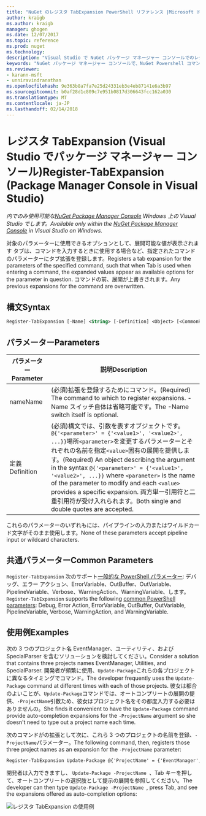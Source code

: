 ```yaml
---
title: "NuGet のレジスタ TabExpansion PowerShell リファレンス |Microsoft ドキュメント"
author: kraigb
ms.author: kraigb
manager: ghogen
ms.date: 12/07/2017
ms.topic: reference
ms.prod: nuget
ms.technology: 
description: "Visual Studio で NuGet パッケージ マネージャー コンソールでのレジスタ TabExpansion PowerShell コマンドのリファレンスです。"
keywords: "NuGet パッケージ マネージャー コンソールで、NuGet Powershell コマンドでは、NuGet Powershell リファレンス、レジスタ TabExpansion"
ms.reviewer:
- karann-msft
- unniravindranathan
ms.openlocfilehash: 9e363b8a7fa7e25d24331eb3e4eb87141e6a3b97
ms.sourcegitcommit: b0af28d1c809c7e951b0817d306643fcc162a030
ms.translationtype: MT
ms.contentlocale: ja-JP
ms.lasthandoff: 02/14/2018
---
```

# <a name="register-tabexpansion-package-manager-console-in-visual-studio"></a><span data-ttu-id="b96c6-104">レジスタ TabExpansion (Visual Studio でパッケージ マネージャー コンソール)</span><span class="sxs-lookup"><span data-stu-id="b96c6-104">Register-TabExpansion (Package Manager Console in Visual Studio)</span></span>

<span data-ttu-id="b96c6-105">*内でのみ使用可能な[NuGet Package Manager Console](package-manager-console.md) Windows 上の Visual Studio でします。*</span><span class="sxs-lookup"><span data-stu-id="b96c6-105">*Available only within the [NuGet Package Manager Console](package-manager-console.md) in Visual Studio on Windows.*</span></span>

<span data-ttu-id="b96c6-106">対象のパラメーターに使用できるオプションとして、展開可能な値が表示されます タブは、コマンドを入力するときに使用する場合など、指定されたコマンドのパラメーターにタブ拡張を登録します。</span><span class="sxs-lookup"><span data-stu-id="b96c6-106">Registers a tab expansion for the parameters of the specified command, such that when Tab is used when entering a command, the expanded values appear as available options for the parameter in question.</span></span> <span data-ttu-id="b96c6-107">コマンドの前、展開が上書きされます。</span><span class="sxs-lookup"><span data-stu-id="b96c6-107">Any previous expansions for the command are overwritten.</span></span>

## <a name="syntax"></a><span data-ttu-id="b96c6-108">構文</span><span class="sxs-lookup"><span data-stu-id="b96c6-108">Syntax</span></span>

```ps
Register-TabExpansion [-Name] <String> [-Definition] <Object> [<CommonParameters>]
```

## <a name="parameters"></a><span data-ttu-id="b96c6-109">パラメーター</span><span class="sxs-lookup"><span data-stu-id="b96c6-109">Parameters</span></span>

| <span data-ttu-id="b96c6-110">パラメーター</span><span class="sxs-lookup"><span data-stu-id="b96c6-110">Parameter</span></span> | <span data-ttu-id="b96c6-111">説明</span><span class="sxs-lookup"><span data-stu-id="b96c6-111">Description</span></span> |
| --- | --- |
| <span data-ttu-id="b96c6-112">name</span><span class="sxs-lookup"><span data-stu-id="b96c6-112">Name</span></span> | <span data-ttu-id="b96c6-113">(必須)拡張を登録するためにコマンド。</span><span class="sxs-lookup"><span data-stu-id="b96c6-113">(Required) The command to which to register expansions.</span></span> <span data-ttu-id="b96c6-114">-Name スイッチ自体は省略可能です。</span><span class="sxs-lookup"><span data-stu-id="b96c6-114">The -Name switch itself is optional.</span></span> |
| <span data-ttu-id="b96c6-115">定義</span><span class="sxs-lookup"><span data-stu-id="b96c6-115">Definition</span></span> | <span data-ttu-id="b96c6-116">(必須)構文では、引数を表すオブジェクトです。`@{'<parameter>' = {'<value1>', '<value2>', ...}}`場所`<parameter>`を変更するパラメーターとそれぞれの名前を指定`<value>`固有の展開を提供します。</span><span class="sxs-lookup"><span data-stu-id="b96c6-116">(Required) An object describing the argument in the syntax `@{'<parameter>' = {'<value1>', '<value2>', ...}}` where `<parameter>` is the name of the parameter to modify and each `<value>` provides a specific expansion.</span></span> <span data-ttu-id="b96c6-117">両方単一引用符と二重引用符が受け入れられます。</span><span class="sxs-lookup"><span data-stu-id="b96c6-117">Both single and double quotes are accepted.</span></span> |

<span data-ttu-id="b96c6-118">これらのパラメーターのいずれもには、パイプラインの入力またはワイルドカード文字がそのまま使用します。</span><span class="sxs-lookup"><span data-stu-id="b96c6-118">None of these parameters accept pipeline input or wildcard characters.</span></span>

## <a name="common-parameters"></a><span data-ttu-id="b96c6-119">共通パラメーター</span><span class="sxs-lookup"><span data-stu-id="b96c6-119">Common Parameters</span></span>

<span data-ttu-id="b96c6-120">`Register-TabExpansion` 次のサポート[一般的な PowerShell パラメーター](http://go.microsoft.com/fwlink/?LinkID=113216): デバッグ、エラー アクション、ErrorVariable、OutBuffer、OutVariable、PipelineVariable、Verbose、WarningAction、WarningVariable、します。</span><span class="sxs-lookup"><span data-stu-id="b96c6-120">`Register-TabExpansion` supports the following [common PowerShell parameters](http://go.microsoft.com/fwlink/?LinkID=113216): Debug, Error Action, ErrorVariable, OutBuffer, OutVariable, PipelineVariable, Verbose, WarningAction, and WarningVariable.</span></span>

## <a name="examples"></a><span data-ttu-id="b96c6-121">使用例</span><span class="sxs-lookup"><span data-stu-id="b96c6-121">Examples</span></span>

<span data-ttu-id="b96c6-122">次の 3 つのプロジェクト名 EventManager、ユーティリティ、および SpecialParser を含むソリューションを検討してください。</span><span class="sxs-lookup"><span data-stu-id="b96c6-122">Consider a solution that contains three projects names EventManager, Utilities, and SpecialParser.</span></span> <span data-ttu-id="b96c6-123">開発者が頻繁に使用、`Update-Package`これらの各プロジェクトに異なるタイミングでコマンド。</span><span class="sxs-lookup"><span data-stu-id="b96c6-123">The developer frequently uses the `Update-Package` command at different times with each of those projects.</span></span> <span data-ttu-id="b96c6-124">彼女は都合のよいことが、`Update-Package`コマンドでは、オートコンプリートの展開の提供、`-ProjectName`引数ため、彼女はプロジェクト名をその都度入力する必要はありませんの。</span><span class="sxs-lookup"><span data-stu-id="b96c6-124">She finds it convenient to have the `Update-Package` command provide auto-completion expansions for the `-ProjectName` argument so she doesn't need to type out a project name each time.</span></span> 

<span data-ttu-id="b96c6-125">次のコマンドがの拡張として次に、これら 3 つのプロジェクトの名前を登録、`-ProjectName`パラメーター。</span><span class="sxs-lookup"><span data-stu-id="b96c6-125">The following command, then, registers those three project names as an expansion for the `-ProjectName` parameter:</span></span>

```ps
Register-TabExpansion Update-Package @{'ProjectName' = {'EventManager', 'Utilities', 'SpecialParser'}}    
```

<span data-ttu-id="b96c6-126">開発者は入力できますし、 `Update-Package -ProjectName `、Tab キーを押して、オートコンプリートの選択肢として提示の展開を参照してください。</span><span class="sxs-lookup"><span data-stu-id="b96c6-126">The developer can then type `Update-Package -ProjectName `, press Tab, and see the expansions offered as auto-completion options:</span></span>

![レジスタ TabExpansion の使用例](media/Register-TabExpansion-Example.png)
